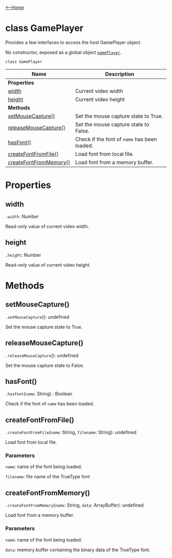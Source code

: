 [<--Home](index.html)

# class GamePlayer

Provides a few interfaces to access the host GamePlayer object.

No constructor, exposed as a global object [`gamePlayer`](Index.html#global-objects).

`class GamePlayer`

| Name                                                          | Description                                                    |
| --------------------------------------------------------------| -------------------------------------------------------------- |
| **Properties**                                                |                                                                |
| [width](#width)                                               | Current video width                                            |
| [height](#height)                                             | Current video height                                           |
| **Methods**                                                   |                                                                |
| [setMouseCapture()](#setmousecapture)                         | Set the mouse capture state to True.                           |
| [releaseMouseCapture()](#releasemousecapture)                 | Set the mouse capture state to False.                          |
| [hasFont()](#hasfont)                                         | Check if the font of `name` has been loaded.                   |
| [createFontFromFile()](#createfontfromfile)                   | Load font from local file.                                     |
| [createFontFromMemory()](#createfontfrommemory)               | Load font from a memory buffer.                                |

# Properties

## width

`.width`: Number

Read-only value of current video width.

## height

`.height`: Number

Read-only value of current video height.

# Methods

## setMouseCapture()

`.setMouseCapture`(): undefined

Set the mouse capture state to True.

## releaseMouseCapture()

 `.releaseMouseCapture`(): undefined

Set the mouse capture state to False.

## hasFont()

`.hasFont`(`name`: String) : Boolean

Check if the font of `name` has been loaded.

## createFontFromFile()

`.createFontFromFile`(`name`: String, `filename`: String): undefined

Load font from local file.

### Parameters

`name`: name of the font being loaded.

`filename`: file name of the TrueType font


## createFontFromMemory()

`.createFontFromMemory`(`name`: String, `data`: ArrayBuffer): undefined

Load font from a memory buffer.

### Parameters

`name`: name of the font being loaded.

`data`: memory buffer containing the binary data of the TrueType font.






